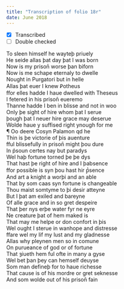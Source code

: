 ```yaml
---
title: "Transcription of folio 18r"
date: June 2018
---
```


- [X] Transcribed
- [ ] Double checked

To sleen himself he wayteþ priuely  
He seide allas þat day þat I was born  
Now is my prison̄ worse þan biforn  
Now is me schape eternaly to dwelle  
Nought in Purgatori but in helle  
Allas þat euer I knew Ꝑotheus  
ffor elles hadde I haue dwelled with Theseus  
I fetered in his prison̄ eueremo  
Thanne hadde I ben in blisse and not in woo  
Only þe sight of hire whom þat I serue  
þough þat I neuer hire grace may deserue  
Wolde haue y suffised right ynough for me  
¶ Oo deere Cosyn Palamon qd he  
Thin is þe victorie of þis auenture  
fful blissefully in prison̄ might þou dure  
In p̉soun certes nay but paradys  
Wel haþ fortune torned þe þe dys  
That hast þe right of hire and I þabsence  
ffor possible is syn þou hast hir p̔sence  
And art a knight a worþi and an able  
That by som caas syn fortune is changeable  
Thou maist somtyme to þi desir atteyne  
But I þat am exiled and bareyne  
Of alle grace and in so gret despeire  
That þer nys erþe water fyr ne eyre  
Ne creature þat of hem maked is  
That may me helpe or don confort in þis  
Wel ought I sterue in wanhope and distresse  
ffare wel my lif my lust and my gladnesse  
Allas why pleynen men so in comune  
On purueance of god or of fortune  
That ȝiueth hem ful ofte in many a gyse  
Wel bet þan þey can hemself deuyse  
Som man defineþ for to haue richesse  
That cause is of his mordre or gret seknesse  
And som wolde out of his prison̄ fain  
